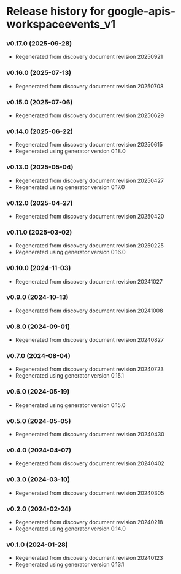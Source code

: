 # Release history for google-apis-workspaceevents_v1

### v0.17.0 (2025-09-28)

* Regenerated from discovery document revision 20250921

### v0.16.0 (2025-07-13)

* Regenerated from discovery document revision 20250708

### v0.15.0 (2025-07-06)

* Regenerated from discovery document revision 20250629

### v0.14.0 (2025-06-22)

* Regenerated from discovery document revision 20250615
* Regenerated using generator version 0.18.0

### v0.13.0 (2025-05-04)

* Regenerated from discovery document revision 20250427
* Regenerated using generator version 0.17.0

### v0.12.0 (2025-04-27)

* Regenerated from discovery document revision 20250420

### v0.11.0 (2025-03-02)

* Regenerated from discovery document revision 20250225
* Regenerated using generator version 0.16.0

### v0.10.0 (2024-11-03)

* Regenerated from discovery document revision 20241027

### v0.9.0 (2024-10-13)

* Regenerated from discovery document revision 20241008

### v0.8.0 (2024-09-01)

* Regenerated from discovery document revision 20240827

### v0.7.0 (2024-08-04)

* Regenerated from discovery document revision 20240723
* Regenerated using generator version 0.15.1

### v0.6.0 (2024-05-19)

* Regenerated using generator version 0.15.0

### v0.5.0 (2024-05-05)

* Regenerated from discovery document revision 20240430

### v0.4.0 (2024-04-07)

* Regenerated from discovery document revision 20240402

### v0.3.0 (2024-03-10)

* Regenerated from discovery document revision 20240305

### v0.2.0 (2024-02-24)

* Regenerated from discovery document revision 20240218
* Regenerated using generator version 0.14.0

### v0.1.0 (2024-01-28)

* Regenerated from discovery document revision 20240123
* Regenerated using generator version 0.13.1


